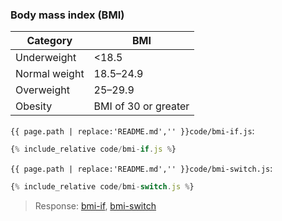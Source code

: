 ### Body mass index (BMI)

| Category | BMI |
| -|- |
| Underweight | <18.5 |
| Normal weight | 18.5–24.9 |
| Overweight | 25–29.9 |
| Obesity | BMI of 30 or greater |

`{{ page.path | replace:'README.md','' }}code/bmi-if.js`:
```js
{% include_relative code/bmi-if.js %}
```

`{{ page.path | replace:'README.md','' }}code/bmi-switch.js`:
```js
{% include_relative code/bmi-switch.js %}
```

> Response: [bmi-if](response/bmi-if.js), [bmi-switch](response/bmi-switch.js)
